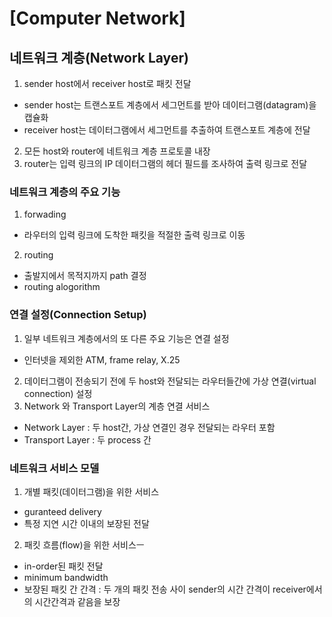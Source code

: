 # [Computer Network] 

## 네트워크 계층(Network Layer)
1. sender host에서 receiver host로 패킷 전달
- sender host는 트랜스포트 계층에서 세그먼트를 받아 데이터그램(datagram)을 캡슐화
- receiver host는 데이터그램에서 세그먼트를 추출하여 트랜스포트 계층에 전달
2. 모든 host와 router에 네트워크 계층 프로토콜 내장
3. router는 입력 링크의 IP 데이터그램의 헤더 필드를 조사하여 출력 링크로 전달

### 네트워크 계층의 주요 기능
1. forwading
- 라우터의 입력 링크에 도착한 패킷을 적절한 출력 링크로 이동
2. routing
- 출발지에서 목적지까지 path 결정
- routing alogorithm

### 연결 설정(Connection Setup)
1. 일부 네트워크 계층에서의 또 다른 주요 기능은 연결 설정
- 인터넷을 제외한 ATM, frame relay, X.25
2. 데이터그램이 전송되기 전에 두 host와 전달되는 라우터들간에 가상 연결(virtual connection) 설정
3. Network 와 Transport Layer의 계층 연결 서비스
- Network Layer : 두 host간, 가상 연결인 경우 전달되는 라우터 포함
- Transport Layer : 두 process 간

### 네트워크 서비스 모델
1. 개별 패킷(데이터그램)을 위한 서비스
- guranteed delivery 
- 특정 지연 시간 이내의 보장된 전달
2. 패킷 흐름(flow)을 위한 서비스ㅡ
- in-order된 패킷 전달
- minimum bandwidth
- 보장된 패킷 간 간격 : 두 개의 패킷 전송 사이 sender의 시간 간격이 receiver에서의 시간간격과 같음을 보장

